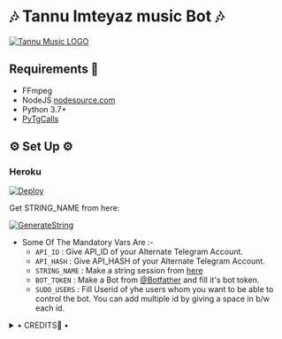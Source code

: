 <h1 align="centre">🎶 Tannu Imteyaz music Bot 🎶</h1>

[![Tannu Music LOGO](https://telegra.ph/file/8c22c038065667062da73.jpg)](https://t.me/ImteyazBotsupport)

## Requirements 📝

- FFmpeg
- NodeJS [nodesource.com](https://nodesource.com/)
- Python 3.7+
- [PyTgCalls](https://github.com/pytgcalls/pytgcalls)

<h2 align="centre">⚙️ Set Up ⚙️</h3>

<h3 align="centre"> Heroku </h4>

[![Deploy](https://www.herokucdn.com/deploy/button.svg)](https://heroku.com/deploy)

Get STRING_NAME from here:

[![GenerateString](https://img.shields.io/badge/repl.it-generateString-yellowgreen)](https://replit.com/@D3krish/D3VILMusicPyrogramBot#main.py)

- Some Of The Mandatory Vars Are :-
   - `API_ID` :  Give API_ID of your Alternate Telegram Account.
   - `API_HASH` :  Give API_HASH of your Alternate Telegram Account.
   - `STRING_NAME` :  Make a string session from [here](https://replit.com/@D3krish/D3VILMusicPyrogramBot#main.py)
   - `BOT_TOKEN` :  Make a Bot from [@Botfather](https://t.me/botfather) and fill it's bot token.
   - `SUDO_USERS` :  Fill Userid of yhe users whom you want to be able to control the bot. You can add multiple id by giving a space in b/w each id.


<details>

  <summary> • CREDITS👀 • </summary>

- [Imteyaz](https://github.com/Imteyazking): main developer
- [Laky](https://github.com/Laky-64) & [Andrew](https://github.com/AndrewLaneX): PyTgCalls
- [Original Repo](https://github.com/suprojects/CallsMusic)
- [Shinchan](https://t.me/Imteyaz_support)
- [Mafia support](https://t.me/Imteyaz_support)
<\details>
